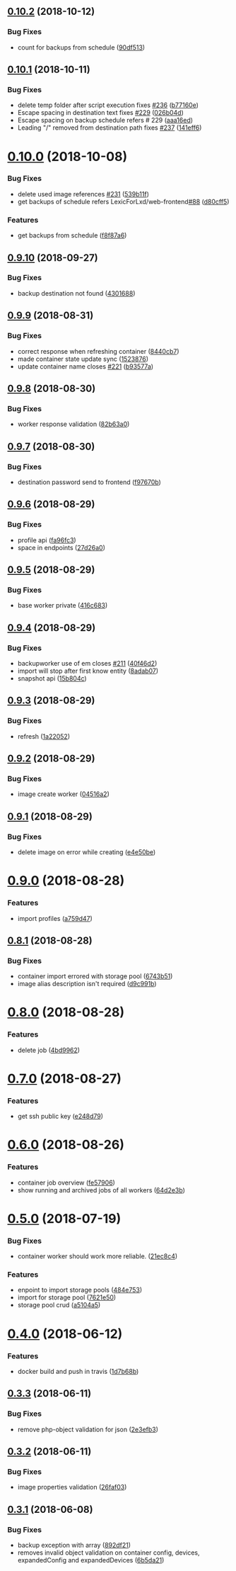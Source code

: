 ## [0.10.2](https://github.com/LexicForLXD/Backend/compare/v0.10.1...v0.10.2) (2018-10-12)


### Bug Fixes

* count for backups from schedule ([90df513](https://github.com/LexicForLXD/Backend/commit/90df513))

## [0.10.1](https://github.com/LexicForLXD/Backend/compare/v0.10.0...v0.10.1) (2018-10-11)


### Bug Fixes

* delete temp folder after script execution fixes [#236](https://github.com/LexicForLXD/Backend/issues/236) ([b77160e](https://github.com/LexicForLXD/Backend/commit/b77160e))
* Escape spacing in destination text fixes [#229](https://github.com/LexicForLXD/Backend/issues/229) ([026b04d](https://github.com/LexicForLXD/Backend/commit/026b04d))
* Escape spacing on backup schedule refers # 229 ([aaa16ed](https://github.com/LexicForLXD/Backend/commit/aaa16ed))
* Leading "/" removed from destination path fixes [#237](https://github.com/LexicForLXD/Backend/issues/237) ([141eff6](https://github.com/LexicForLXD/Backend/commit/141eff6))

# [0.10.0](https://github.com/LexicForLXD/Backend/compare/v0.9.10...v0.10.0) (2018-10-08)


### Bug Fixes

* delete used image references [#231](https://github.com/LexicForLXD/Backend/issues/231) ([539b11f](https://github.com/LexicForLXD/Backend/commit/539b11f))
* get backups of schedule refers LexicForLxd/web-frontend[#88](https://github.com/LexicForLXD/Backend/issues/88) ([d80cff5](https://github.com/LexicForLXD/Backend/commit/d80cff5))


### Features

* get backups from schedule ([f8f87a6](https://github.com/LexicForLXD/Backend/commit/f8f87a6))

## [0.9.10](https://github.com/LexicForLXD/Backend/compare/v0.9.9...v0.9.10) (2018-09-27)


### Bug Fixes

* backup destination not found ([4301688](https://github.com/LexicForLXD/Backend/commit/4301688))

## [0.9.9](https://github.com/LexicForLXD/Backend/compare/v0.9.8...v0.9.9) (2018-08-31)


### Bug Fixes

* correct response when refreshing container ([8440cb7](https://github.com/LexicForLXD/Backend/commit/8440cb7))
* made container state update sync ([1523876](https://github.com/LexicForLXD/Backend/commit/1523876))
* update container name closes [#221](https://github.com/LexicForLXD/Backend/issues/221) ([b93577a](https://github.com/LexicForLXD/Backend/commit/b93577a))

## [0.9.8](https://github.com/LexicForLXD/Backend/compare/v0.9.7...v0.9.8) (2018-08-30)


### Bug Fixes

* worker response validation ([82b63a0](https://github.com/LexicForLXD/Backend/commit/82b63a0))

## [0.9.7](https://github.com/LexicForLXD/Backend/compare/v0.9.6...v0.9.7) (2018-08-30)


### Bug Fixes

* destination password  send to frontend ([f97670b](https://github.com/LexicForLXD/Backend/commit/f97670b))

## [0.9.6](https://github.com/LexicForLXD/Backend/compare/v0.9.5...v0.9.6) (2018-08-29)


### Bug Fixes

* profile api ([fa96fc3](https://github.com/LexicForLXD/Backend/commit/fa96fc3))
* space in endpoints ([27d26a0](https://github.com/LexicForLXD/Backend/commit/27d26a0))

## [0.9.5](https://github.com/LexicForLXD/Backend/compare/v0.9.4...v0.9.5) (2018-08-29)


### Bug Fixes

* base worker private ([416c683](https://github.com/LexicForLXD/Backend/commit/416c683))

## [0.9.4](https://github.com/LexicForLXD/Backend/compare/v0.9.3...v0.9.4) (2018-08-29)


### Bug Fixes

* backupworker use of em closes [#211](https://github.com/LexicForLXD/Backend/issues/211) ([40f46d2](https://github.com/LexicForLXD/Backend/commit/40f46d2))
* import will stop after first know entity ([8adab07](https://github.com/LexicForLXD/Backend/commit/8adab07))
* snapshot api ([15b804c](https://github.com/LexicForLXD/Backend/commit/15b804c))

## [0.9.3](https://github.com/LexicForLXD/Backend/compare/v0.9.2...v0.9.3) (2018-08-29)


### Bug Fixes

* refresh ([1a22052](https://github.com/LexicForLXD/Backend/commit/1a22052))

## [0.9.2](https://github.com/LexicForLXD/Backend/compare/v0.9.1...v0.9.2) (2018-08-29)


### Bug Fixes

* image create worker ([04516a2](https://github.com/LexicForLXD/Backend/commit/04516a2))

## [0.9.1](https://github.com/LexicForLXD/Backend/compare/v0.9.0...v0.9.1) (2018-08-29)


### Bug Fixes

* delete image on error while creating ([e4e50be](https://github.com/LexicForLXD/Backend/commit/e4e50be))

# [0.9.0](https://github.com/LexicForLXD/Backend/compare/v0.8.1...v0.9.0) (2018-08-28)


### Features

* import profiles ([a759d47](https://github.com/LexicForLXD/Backend/commit/a759d47))

## [0.8.1](https://github.com/LexicForLXD/Backend/compare/v0.8.0...v0.8.1) (2018-08-28)


### Bug Fixes

* container import errored with storage pool ([6743b51](https://github.com/LexicForLXD/Backend/commit/6743b51))
* image alias description isn't required ([d9c991b](https://github.com/LexicForLXD/Backend/commit/d9c991b))

# [0.8.0](https://github.com/LexicForLXD/Backend/compare/v0.7.0...v0.8.0) (2018-08-28)


### Features

* delete job ([4bd9962](https://github.com/LexicForLXD/Backend/commit/4bd9962))

# [0.7.0](https://github.com/LexicForLXD/Backend/compare/v0.6.0...v0.7.0) (2018-08-27)


### Features

* get ssh public key ([e248d79](https://github.com/LexicForLXD/Backend/commit/e248d79))

# [0.6.0](https://github.com/LexicForLXD/Backend/compare/v0.5.0...v0.6.0) (2018-08-26)


### Features

* container job overview ([fe57906](https://github.com/LexicForLXD/Backend/commit/fe57906))
* show running and archived jobs of all workers ([64d2e3b](https://github.com/LexicForLXD/Backend/commit/64d2e3b))

# [0.5.0](https://github.com/LexicForLXD/Backend/compare/v0.4.0...v0.5.0) (2018-07-19)


### Bug Fixes

* container worker should work more reliable. ([21ec8c4](https://github.com/LexicForLXD/Backend/commit/21ec8c4))


### Features

* enpoint to import storage pools ([484e753](https://github.com/LexicForLXD/Backend/commit/484e753))
* import for storage pool ([7621e50](https://github.com/LexicForLXD/Backend/commit/7621e50))
* storage pool crud ([a5104a5](https://github.com/LexicForLXD/Backend/commit/a5104a5))

# [0.4.0](https://github.com/LexicForLXD/Backend/compare/v0.3.3...v0.4.0) (2018-06-12)


### Features

* docker build and push in travis ([1d7b68b](https://github.com/LexicForLXD/Backend/commit/1d7b68b))

## [0.3.3](https://github.com/LexicForLXD/Backend/compare/v0.3.2...v0.3.3) (2018-06-11)


### Bug Fixes

* remove php-object validation for json ([2e3efb3](https://github.com/LexicForLXD/Backend/commit/2e3efb3))

## [0.3.2](https://github.com/LexicForLXD/Backend/compare/v0.3.1...v0.3.2) (2018-06-11)


### Bug Fixes

* image properties validation ([26faf03](https://github.com/LexicForLXD/Backend/commit/26faf03))

## [0.3.1](https://github.com/LexicForLXD/Backend/compare/v0.3.0...v0.3.1) (2018-06-08)


### Bug Fixes

* backup exception with array ([892df21](https://github.com/LexicForLXD/Backend/commit/892df21))
* removes invalid object validation on container config, devices, expandedConfig and expandedDevices ([6b5da21](https://github.com/LexicForLXD/Backend/commit/6b5da21))
